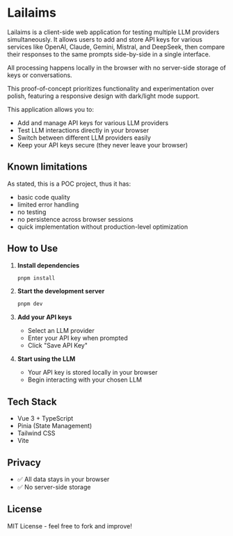 # Lailaims

Lailaims is a client-side web application for testing multiple LLM providers simultaneously. It allows users to add and store API keys for various services like OpenAI, Claude, Gemini, Mistral, and DeepSeek, then compare their responses to the same prompts side-by-side in a single interface.

All processing happens locally in the browser with no server-side storage of keys or conversations.

This proof-of-concept prioritizes functionality and experimentation over polish, featuring a responsive design with dark/light mode support.


This application allows you to:
- Add and manage API keys for various LLM providers
- Test LLM interactions directly in your browser
- Switch between different LLM providers easily
- Keep your API keys secure (they never leave your browser)

## Known limitations
As stated, this is a POC project, thus it has:

- basic code quality
- limited error handling
- no testing
- no persistence across browser sessions
- quick implementation without production-level optimization

## How to Use

1. **Install dependencies**
   ```bash
   pnpm install
   ```

2. **Start the development server**
   ```bash
   pnpm dev
   ```

3. **Add your API keys**
   - Select an LLM provider
   - Enter your API key when prompted
   - Click "Save API Key"

4. **Start using the LLM**
   - Your API key is stored locally in your browser
   - Begin interacting with your chosen LLM

## Tech Stack

- Vue 3 + TypeScript
- Pinia (State Management)
- Tailwind CSS
- Vite

## Privacy

- ✅ All data stays in your browser
- ✅ No server-side storage

## License
MIT License - feel free to fork and improve!